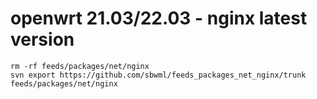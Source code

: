 # openwrt 21.03/22.03 - nginx latest version

```shell
rm -rf feeds/packages/net/nginx
svn export https://github.com/sbwml/feeds_packages_net_nginx/trunk feeds/packages/net/nginx
```
